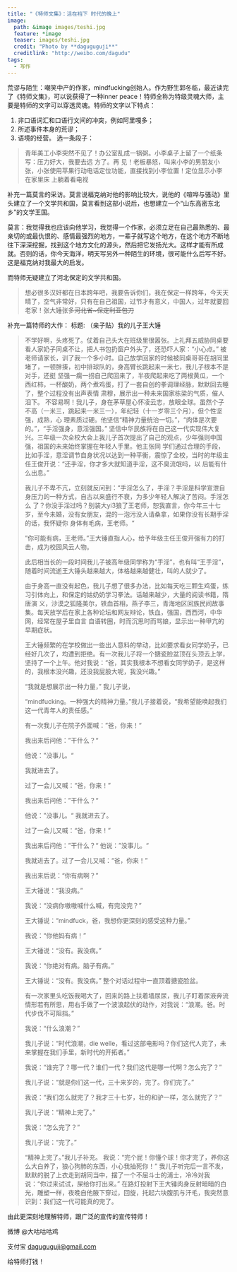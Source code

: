 ```yaml
---
title: "《特师文集》：活在裆下 时代的晚上"
image:
  path: &image images/teshi.jpg
  feature: *image
  teaser: images/teshi.jpg
  credit: "Photo by **daguguguji**"
  creditlink: "http://weibo.com/dagudu"
tags:
  - 写作
---
```

荒谬与陌生：嘲笑中产的作家，mindfucking创始人。作为野生郭冬临，最近读完了《特师文集》，可以说获得了一种inner peace！特师全称为特级灵魂大师，主要是特师的文字可以穿透灵魂。特师的文字以下特点：
1. 非口语词汇和口语行文间的冲突，例如阿里嘎多；
2. 所述事件本身的荒谬；
3. 语境的经营。
选一条段子：  
> 青年美工小李突然不见了！办公室乱成一锅粥。小李桌子上留了一个纸条 写：压力好大，我要去远 方了。再     见！老板暴怒，叫来小李的男朋友小张，小张使用苹果行动电话定位功能，直接找到小李位置！定位显示小李 在家里床 上躺着看电视

补充一篇莫言的采访。莫言说福克纳对他的影响比较大，说他的《喧哗与骚动》里头建立了一个文学共和国，莫言看到这部小说后，也想建立一个“山东高密东北乡”的文学王国。

莫言：我觉得我也应该向他学习，我觉得一个作家，必须立足在自己最熟悉的、最亲切的或最仇恨的、感情最强烈的地方，一辈子就写这个地方，在这个地方不断地往下深深挖掘，找到这个地方文化的源头，然后把它发扬光大。这样才能有所成就。否则的话，你今天海洋，明天写另外一种陌生的环境，很可能什么后写不好。这是福克纳对我最大的启发。

而特师无疑建立了河北保定的文学共和国。
>  想必很多汉奸都在日本跨年吧，我要告诉你们，我在保定一样跨年，今天天晴了，空气非常好，只有在自己祖国，过节才有意义，中国人，过年就要回老家！张大锤张多~~河北省~保定利亚包刀~~

补充一篇特师的大作：
标题: （亲子贴）我的儿子王大锤
> 不学好啊，头疼死了。仗着自己头大在班级里很嚣张。上礼拜五威胁同桌要看人家奶子同桌不让，把人书包扔窗户外头了，还恐吓人家：“小心点。” 被老师请家长，训了我一个多小时。自己放学回家的时候被同桌哥哥在胡同里堵了，一顿胖揍，初中排球队的，身高臂长跳起来一米七，我儿子根本不是对手，还挺 坚强一瘸一拐自己爬回来了，半夜爬起来吃了两根黄瓜，一个西红柿，一杯酸奶，两个煮鸡蛋，打了一套自创的拳调理经脉，默默回去睡了，整个过程没有出声表情 肃穆，展示出一种未来国家栋梁的气质，催人泪下。
> 不容易啊！我儿子，身在茅草屋心怀凌云志，放眼全球。虽然个子不高（一米三，跳起来一米三一），年纪轻（十一岁零三个月），但个性坚强，成熟，心 理素质过硬。他坚信“精神力量统治一切。”，“肉体是次要的。”，“手淫强身，意淫强国。” 坚信中华民族将在自己这一代实现伟大复兴。三年级一次全校大会上我儿子首次提出了自己的观点，少年强则中国强，祖国的未来始终掌握在年轻人手里。他主张同 学们通过合理的手段，比如手淫，意淫调节自身状况以达到一种平衡，震惊了全校，当时的年级主任王俊开说：“还手淫，你才多大就知道手淫，这不臭流氓吗，以 后能有什么出息。”
>
> 我儿子不卑不亢，立刻就反问到：“手淫怎么了，手淫？手淫是科学宣泄自身压力的一种方式，自古以来盛行不衰，为多少年轻人解决了苦闷。手淫怎么 了？你没手淫过吗？别装大yi3狼了王老师，恕我直言，你今年三十七岁，至今未婚，没有女朋友，混的一泡污没人请桑拿，如果你没有长期手淫的话，我怀疑你 身体有毛病，王老师。“
>
> ”你可能有病，王老师。”王大锤直指人心，给予年级主任王俊开强有力的打击，成为校园风云人物。
>
> 此后相当长的一段时间我儿子被高年级同学称为“手淫”，也有叫“王手淫”，随着时间流逝王大锤头越来越大，体格越来越健壮，叫的人就少了。
>
> 由于身高一直没有起色，我儿子想了很多办法，比如每天吃三颗生鸡蛋，练习引体向上，和保定的姑奶奶学习拳法。话越来越少，大量的阅读书籍，隋唐演 义，沙漠之狐隆美尔，铁血首相，燕子李三，青海地区回族民间故事集。每天放学后在家上各种论坛和网友辩论，铁血，强国，西西河，中华网，经常在屋子里自言 自语转圈，时而沉思时而骂娘，显示出一种甲亢的早期症状。
>
> 王大锤频繁的在学校做出一些出人意料的举动，比如要求看女同学奶子，已经好几次了，均遭到拒绝。有一次我儿子将一个搪瓷脸盆顶在头顶去上学，坚持了一个上午。他对我说：“爸，其实我根本不想看女同学奶子，是这样的，我根本没兴趣，还没我屁股大呢，我没兴趣。”
>
> “我就是想展示出一种力量，” 我儿子说，
>
> “mindfucking。一种强大的精神力量。”我儿子接着说，“我希望能唤起我们这一代青年人的责任感。”
>
>
> 有一次我儿子在院子外面喊：”爸，你来！“   
>
> 我出来后问他：”干什么？“
>
> 他说：”没事儿。“
>
> 我就进去了。
>
> 过了一会儿又喊：“爸，你来！”
>
> 我出来后问他：”干什么？“
>
> 他说：”没事儿。“ 我就进去了。
>
> 过了一会儿又喊：“爸，你来！”
>
> 我出来后问他：”干什么？“ 他说：”没事儿。“
>
> 我就进去了。过了一会儿又喊：“爸，你来！”
>
> 我出来后说：“你有病啊？”
>
> 王大锤说：“我没病。”
>
> 我说：“没病你嗷嗷喊什么喊，有完没完？”
>
> 王大锤说：“mindfuck，爸，我想你更深刻的感受这种力量。”
>
> 我说：“你他妈有病！”
>
> 王大锤说：“没有。我没病。”
>
> 我说：“你绝对有病。脑子有病。”
>
> 王大锤说：“没有。我没病。” 整个对话过程中一直顶着搪瓷脸盆。
>
> 有一次家里头吃饭我喝大了，回来的路上扶着墙尿尿，我儿子盯着尿液奔流情形若有所思，用右手做了一个波浪起伏的动作，对我说：“浪潮。爸。时代步伐不可阻挡。”
>
> 我说：“什么浪潮？”
>
> 我儿子说：“时代浪潮，die welle，看过这部电影吗？你们这代人完了，未来掌握在我们手里，新时代的开拓者。”
>
> 我说：“谁完了？哪一代？谁们一代？我们这代是哪一代啊？怎么完了？”
>
> 我儿子说：“就是你们这一代，三十来岁的，完了。你们完了。”
>
> 我说：“我们怎么就完了？我才三十七岁，壮的和驴一样，怎么就完了？”
>
> 我儿子说：“精神上完了。”
>
> 我说：“怎么完了？”
>
> 我儿子说：“完了。”   
>
> “精神上完了。”我儿子补充。
> 我说：“完个屁！你懂个球！你才完了，养你这么大白养了，狼心狗肺的东西，小心我抽死你！”
> 我儿子听完后一言不发，默默的脱了上衣走到胡同当中，摆了一个不屈斗士的浦士，冷冷对我说：“你过来试试，屎给你打出来。”
> 在路灯投射下王大锤肉身反射暗暗的白光，雕塑一样，夜晚自他腋下穿过，回旋，托起六块腹肌与汗毛，我突然意识到：我们这一代可能真的完了。

由此更深刻地理解特师，跟广泛的宣传的宣传特师！

微博 @大咕咕咕鸡

支付宝 daguguguji@gmail.com

给特师打钱！
